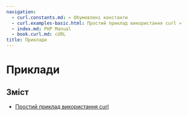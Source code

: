 ```yaml
---
navigation:
  - curl.constants.md: « Обумовлені константи
  - curl.examples-basic.html: Простий приклад використання curl »
  - index.md: PHP Manual
  - book.curl.md: cURL
title: Приклади
---
```

# Приклади

## Зміст

-   [Простий приклад використання curl](curl.examples-basic.html)
